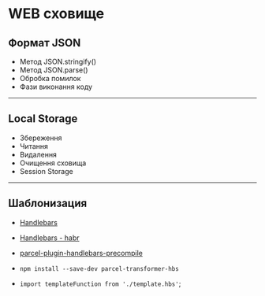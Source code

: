 # WEB сховище

## Формат JSON

- Метод JSON.stringify()
- Метод JSON.parse()
- Обробка помилок
- Фази виконання коду

---

## Local Storage

- Збереження
- Читання
- Видалення
- Очищення сховища
- Session Storage

---

## Шаблонизация

- [Handlebars](https://handlebarsjs.com/)
- [Handlebars - habr](https://habr.com/ru/post/273581/)
- [parcel-plugin-handlebars-precompile](https://www.npmjs.com/package/parcel-plugin-handlebars-precompile)

- `npm install --save-dev parcel-transformer-hbs`
- `import templateFunction from './template.hbs'`;

